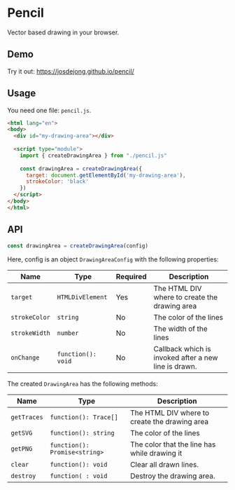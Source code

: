 # Pencil

Vector based drawing in your browser.

## Demo

Try it out: https://josdejong.github.io/pencil/

## Usage

You need one file: `pencil.js`.

```html
<html lang="en">
<body>
  <div id="my-drawing-area"></div>
  
  <script type="module">
    import { createDrawingArea } from "./pencil.js"
  
    const drawingArea = createDrawingArea({ 
      target: document.getElementById('my-drawing-area'),
      strokeColor: 'black'
    })
  </script>
</body>
</html>
```

## API

```js
const drawingArea = createDrawingArea(config)
```

Here, config is an object `DrawingAreaConfig` with the following properties:

| Name          | Type               | Required | Description                                          |
|---------------|--------------------|----------|------------------------------------------------------|
| `target`      | `HTMLDivElement`   | Yes      | The HTML DIV where to create the drawing area        |
| `strokeColor` | `string`           | No       | The color of the lines                               |
| `strokeWidth` | `number`           | No       | The width of the lines                               |
| `onChange`    | `function(): void` | No       | Callback which is invoked after a new line is drawn. |

The created `DrawingArea` has the following methods:

| Name        | Type                          | Description                                   |
|-------------|-------------------------------|-----------------------------------------------|
| `getTraces` | `function(): Trace[]`         | The HTML DIV where to create the drawing area |
| `getSVG`    | `function(): string`          | The color of the lines                        |
| `getPNG`    | `function(): Promise<string>` | The color that the line has while drawing it  |
| `clear`     | `function(): void`            | Clear all drawn lines.                        |
| `destroy`   | `function( : void`            | Destroy the drawing area.                     |
